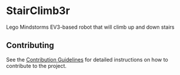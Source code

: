 # StairClimb3r
Lego Mindstorms EV3-based robot that will climb up and down stairs

## Contributing
See the [Contribution Guidelines](CONTRIBUTING/CONTRIBUTING.md) for detailed instructions on how to contribute to the project.
